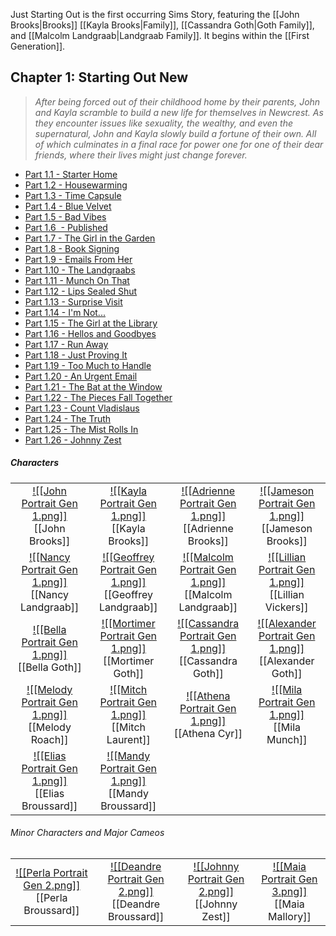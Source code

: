 Just Starting Out is the first occurring Sims Story, featuring the [[John Brooks|Brooks]] [[Kayla Brooks|Family]], [[Cassandra Goth|Goth Family]], and [[Malcolm Landgraab|Landgraab Family]]. It begins within the [[First Generation]]. 

## Chapter 1: Starting Out New
>*After being forced out of their childhood home by their parents, John and Kayla scramble to build a new life for themselves in Newcrest. As they encounter issues like sexuality, the wealthy, and even the supernatural, John and Kayla slowly build a fortune of their own. All of which culminates in a final race for power one for one of their dear friends, where their lives might just change forever.*

* [Part 1.1 - Starter Home](https://thesimsofstories.weebly.com/11---starter-home.html)  
* [Part 1.2 - Housewarming](https://thesimsofstories.weebly.com/12---housewarming.html)  
* [Part 1.3 - Time Capsule](https://thesimsofstories.weebly.com/13---time-capsule.html)  
* [​Part 1.4 - Blue Velvet](https://thesimsofstories.weebly.com/14---blue-velvet.html)
* [Part 1.5 - Bad Vibes](https://thesimsofstories.weebly.com/15---bad-vibes.html)  
* [​Part 1.6  - Published](https://thesimsofstories.weebly.com/16---published.html)  
* [​Part 1.7 - The Girl in the Garden](https://thesimsofstories.weebly.com/17---the-girl-in-the-garden.html)  
* [Part 1.8 - Book Signing](https://thesimsofstories.weebly.com/18---book-signing.html)
* [​Part 1.9 - Emails From Her](https://thesimsofstories.weebly.com/19---emails-from-her.html)
* [Part 1.10 - The Landgraabs](https://thesimsofstories.weebly.com/110---the-landgraabs.html)  
* [​Part 1.11 - Munch On That](https://thesimsofstories.weebly.com/111---munch-on-that.html)  
* [​Part 1.12 - Lips Sealed Shut](https://thesimsofstories.weebly.com/112---lips-sealed-shut.html)  
* [​Part 1.13 - Surprise Visit](https://thesimsofstories.weebly.com/113---surprise-visit.html)  
* [​Part 1.14 - I'm Not...](https://thesimsofstories.weebly.com/114---im-not.html)  
* [​Part 1.15 - The Girl at the Library](https://thesimsofstories.weebly.com/115---the-girl-at-the-library.html)
* [Part 1.16 - Hellos and Goodbyes](https://thesimsofstories.weebly.com/116---hellos-and-goodbyes.html)  
* [​Part 1.17 - Run Away](https://thesimsofstories.weebly.com/117---run-away.html)
* [Part 1.18 - Just Proving It](https://thesimsofstories.weebly.com/118---just-proving-it.html)
* [Part 1.19 - Too Much to Handle](https://thesimsofstories.weebly.com/119---too-much-to-handle.html)
* [Part 1.20 - An Urgent Email](https://thesimsofstories.weebly.com/120---an-urgent-email.html)  
* [Pa​rt 1.21 - The Bat at the Window](https://thesimsofstories.weebly.com/121---the-bat-at-the-window.html)  
* [​Part 1.22 - The Pieces Fall Together](https://thesimsofstories.weebly.com/122---the-pieces-fall-together.html)  
* [​Part 1.23 - Count Vladislaus](https://thesimsofstories.weebly.com/123---count-vladislaus.html)
* [Part 1.24 - The Truth](https://thesimsofstories.weebly.com/124---the-truth.html)  
* [​Part 1.25 - The Mist Rolls In](https://thesimsofstories.weebly.com/125---the-mist-rolls-in.html)
* [​Part 1.26 - Johnny Zest](https://thesimsofstories.weebly.com/126---johnny-zest.html)

##### Characters
| | | | |
| ------------------------------------------------------------- | -------------------------------------------- | ------------------------------------------ | --------------------------------------------- |
|<center>[![[John Portrait Gen 1.png]]](<John Brooks>)<br>[[John Brooks]] |<center>[![[Kayla Portrait Gen 1.png]]](<Kayla Brooks>)<br>[[Kayla Brooks]]|<center>[![[Adrienne Portrait Gen 1.png]]](<Adrienne Brooks>)<br>[[Adrienne Brooks]]|<center>[![[Jameson Portrait Gen 1.png]]](<Jameson Brooks>)<br>[[Jameson Brooks]]|
|<center>[![[Nancy Portrait Gen 1.png]]](<Nancy Landgraab>)<br>[[Nancy Landgraab]]|<center>[![[Geoffrey Portrait Gen 1.png]]](<Geoffrey Landgraab>)<br>[[Geoffrey Landgraab]]|<center>[![[Malcolm Portrait Gen 1.png]]](<Malcolm Landgraab>)<br>[[Malcolm Landgraab]]|<center>[![[Lillian Portrait Gen 1.png]]](<Lillian Vickers>)<br>[[Lillian Vickers]]|
|<center>[![[Bella Portrait Gen 1.png]]](<Bella Goth>)<br>[[Bella Goth]]|<center>[![[Mortimer Portrait Gen 1.png]]](<Mortimer Goth>)<br>[[Mortimer Goth]]|<center>[![[Cassandra Portrait Gen 1.png]]](<Cassandra Goth>)<br>[[Cassandra Goth]]|<center>[![[Alexander Portrait Gen 1.png]]](<Alexander Goth>)<br>[[Alexander Goth]]|
|<center>[![[Melody Portrait Gen 1.png]]](<Melody Roach>)<br>[[Melody Roach]]|<center>[![[Mitch Portrait Gen 1.png]]](<Mitch Laurent>)<br>[[Mitch Laurent]]|<center>[![[Athena Portrait Gen 1.png]]](<Mitch Laurent>)<br>[[Athena Cyr]]|<center>[![[Mila Portrait Gen 1.png]]](<Mitch Laurent>)<br>[[Mila Munch]]|
|<center>[![[Elias Portrait Gen 1.png]]](<Elias Broussard>)<br>[[Elias Broussard]]|<center>[![[Mandy Portrait Gen 1.png]]](<Mandy Broussard>)<br>[[Mandy Broussard]]|

###### Minor Characters and Major Cameos
| | | | |
| ------------------------------------------------------------- | -------------------------------------------- | ------------------------------------------ | --------------------------------------------- |
|<center>[![[Perla Portrait Gen 2.png]]](<Perla Broussard>)<br>[[Perla Broussard]]|<center>[![[Deandre Portrait Gen 2.png]]](<Deandre Broussard>)<br>[[Deandre Broussard]]|<center>[![[Johnny Portrait Gen 2.png]]](<Johnny Zest>)<br>[[Johnny Zest]]|<center>[![[Maia Portrait Gen 3.png]]](<Maia Mallory>)<br>[[Maia Mallory]]|
